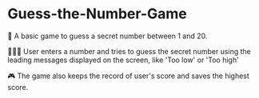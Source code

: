 # Guess-the-Number-Game

🔢 A basic game to guess a secret number between 1 and 20.

🧑🏻‍💻 User enters a number and tries to guess the secret number using the leading messages displayed on the screen, like 'Too low' or 'Too high'

🎮 The game also keeps the record of user's score and saves the highest score. 
